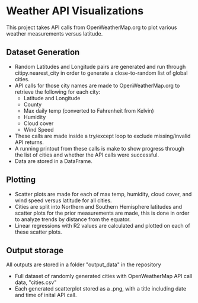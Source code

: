 # Weather API Visualizations
This project takes API calls from OpenWeatherMap.org to plot various weather measurements versus latitude.

## Dataset Generation
* Random Latitudes and Longitude pairs are generated and run through citipy.nearest_city in order to generate a close-to-random list of global cities.
* API calls for those city names are made to OpenWeatherMap.org to retrieve the following for each city:
    * Latitude and Longitude
    * County
    * Max daily temp (converted to Fahrenheit from Kelvin)
    * Humidity
    * Cloud cover
    * Wind Speed
* These calls are made inside a try/except loop to exclude missing/invalid API returns.
* A running printout from these calls is make to show progress through the list of cities and whether the API calls were successful.
* Data are stored in a DataFrame.

## Plotting
* Scatter plots are made for each of max temp, humidity, cloud cover, and wind speed versus latitude for all cities.
* Cities are split into Northern and Southern Hemisphere latitudes and scatter plots for the prior measurements are made, this is done in order to analyze trends by distance from the equator.
* Linear regressions with R2 values are calculated and plotted on each of these scatter plots.

## Output storage
All outputs are stored in a folder "output_data" in the repository
* Full dataset of randomly generated cities with OpenWeatherMap API call data, "cities.csv"
* Each generated scatterplot stored as a .png, with a title including date and time of inital API call.